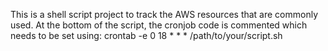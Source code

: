This is a shell script project to track the AWS resources that are commonly used.
At the bottom of the script, the cronjob code is commented which needs to be set using:
 crontab -e
 0 18 * * * /path/to/your/script.sh
